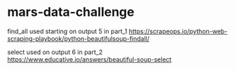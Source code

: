 # mars-data-challenge

find_all used starting on output 5 in part_1
https://scrapeops.io/python-web-scraping-playbook/python-beautifulsoup-findall/

select used on output 6 in part_2
https://www.educative.io/answers/beautiful-soup-select